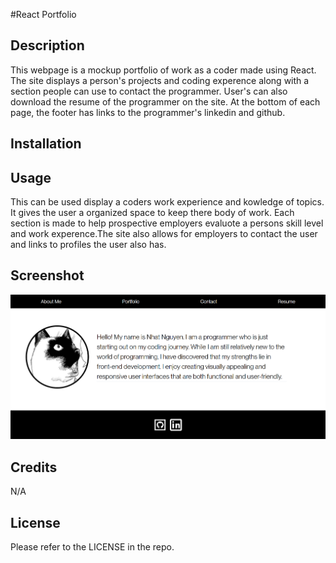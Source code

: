 #React Portfolio

## Description

This webpage is a mockup portfolio of work as a coder made using React. The site displays a person's projects and coding experence along with a section people can use to contact the programmer. User's can also download the resume of the programmer on the site. At the bottom of each page, the footer has links to the programmer's linkedin and github.

## Installation

## Usage

This can be used display a coders work experience and kowledge of topics. It gives the user a organized space to keep there body of work. Each section is made to help prospective employers evaluote a persons skill level and work experence.The site also allows for employers to contact the user and links to profiles the user also has.

## Screenshot

![screemshot of website](./screenshot.png)

## Credits

N/A

## License

Please refer to the LICENSE in the repo.
